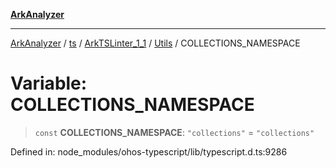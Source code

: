 [**ArkAnalyzer**](../../../../../../../../README.md)

***

[ArkAnalyzer](../../../../../../../../globals.md) / [ts](../../../../../README.md) / [ArkTSLinter\_1\_1](../../../README.md) / [Utils](../README.md) / COLLECTIONS\_NAMESPACE

# Variable: COLLECTIONS\_NAMESPACE

> `const` **COLLECTIONS\_NAMESPACE**: `"collections"` = `"collections"`

Defined in: node\_modules/ohos-typescript/lib/typescript.d.ts:9286
